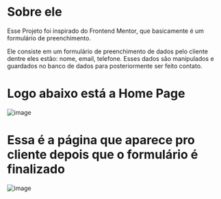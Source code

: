 # Sobre ele
Esse Projeto foi inspirado do Frontend Mentor, que basicamente é um formulário de preenchimento.

Ele consiste em um formulário de preenchimento de dados pelo cliente dentre eles estão: nome, email, telefone. Esses dados são manipulados e guardados no banco de dados para posteriormente ser feito contato.

# Logo abaixo está a Home Page
![image](https://user-images.githubusercontent.com/122392637/229399232-8701844d-d837-4e11-81c1-04faeea0e029.png)


# Essa é a página que aparece pro cliente depois que o formulário é finalizado
![image](https://user-images.githubusercontent.com/122392637/229399449-bcf78f2f-0300-4535-9a46-351b783a168f.png)
